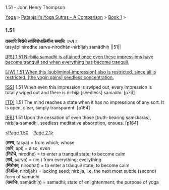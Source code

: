 1.51 - John Henry Thompson 

[Yoga](../../../yoga.html)‎ > ‎[Patanjali's Yoga Sutras - A Comparison](../../patanjani.html)‎ > ‎[Book 1](../book-1.html)‎ > ‎

### 1.51

**तस्यापि निरोधे सर्वनिरोधान्निर्बीजः समाधिः ॥५१॥**  
tasyāpi nirodhe sarva-nirodhān-nirbījaḥ samādhiḥ ||51||  
  
  
[\[RS\] 1.51 Nirbiija samadhi is attained once even these impressions have become tranquil and when everything has become tranquil.](http://www.ashtangayoga.info/philosophy/yoga-sutra-patanjali/chapter-1/item/tasyapi-nirodhe-sarva-nirodhan-nirbijah-samadhih/)  
  
[\[JW\] 1.51 When this \[subliminal-impression\] also is restricted, since all is restricted, \[the yogin gains\] seedless concentration.](http://books.google.com/books?id=YzFImjtOxUwC&pg=PA98&ci=164%2C673%2C730%2C79&source=bookclip)  
  
[\[SS\]](http://www.amazon.com/Yoga-Sutras-Patanjali-Commentary-Satchidananda/dp/0932040381) 1.51 When even this impression is swiped out, every impression is totally wiped out and there is nirbija \[seedless\] samadhi. \[p76\]  
  
[\[TD\]](http://www.amazon.com/Heart-Yoga-Developing-Personal-Practice/dp/089281764X/ref=sr_1_5?ie=UTF8&qid=1326228195&sr=8-5) 1.51 The mind reaches a state when it has no impressions of any sort. It is open, clear, simply transparent. \[p164\]  
  
[\[EB\]](http://www.amazon.com/Yoga-Sutras-Patanjali-Translation-Commentary/dp/0865477361/ref=sr_1_1?ie=UTF8&s=books&qid=1250508322&sr=1-1) 1.51 Upon the cessation of even those \[truth-bearing samskaras\], nirbija-samadhi, seedless meditative absorption, ensues. \[p164\]  
  
  
[<Page 1.50](150.html)    [Page 2.1>](../book-2/2-01.html)  
  
  

(**तस्य**, tasya) = from which; whose  
(**अपि**, api) = also, even  
(**निरोधे**, nirodhe) = to enter a tranquil state; to become calm  
(**सर्व**, sarva) = (iic.) from everything; everything  
(**निरोधत्**, nirodhat) = to enter a tranquil state; to become calm  
(**निर्बीजः**, nirbījaḥ) = lacking seed; nirbija, i.e. the next most subtle (second) form of samadhi  
(**समाधिः**, samādhiḥ) = samadhi; state of enlightenment; the purpose of yoga

